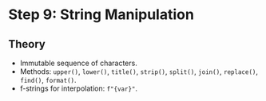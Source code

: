# Step 9: String Manipulation

## Theory
- Immutable sequence of characters.
- Methods: `upper()`, `lower()`, `title()`, `strip()`, `split()`, `join()`, `replace()`, `find()`, `format()`.
- f-strings for interpolation: `f"{var}"`.
